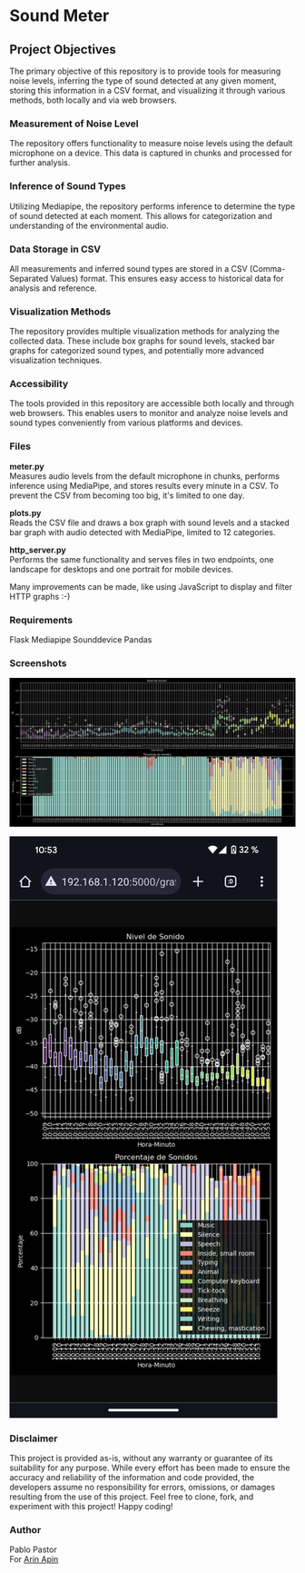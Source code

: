 # Sound Meter  

## Project Objectives

The primary objective of this repository is to provide tools for measuring noise levels, inferring the type of sound detected at any given moment, storing this information in a CSV format, and visualizing it through various methods, both locally and via web browsers.

### Measurement of Noise Level
The repository offers functionality to measure noise levels using the default microphone on a device. This data is captured in chunks and processed for further analysis.

### Inference of Sound Types
Utilizing Mediapipe, the repository performs inference to determine the type of sound detected at each moment. This allows for categorization and understanding of the environmental audio.

### Data Storage in CSV
All measurements and inferred sound types are stored in a CSV (Comma-Separated Values) format. This ensures easy access to historical data for analysis and reference.

### Visualization Methods
The repository provides multiple visualization methods for analyzing the collected data. These include box graphs for sound levels, stacked bar graphs for categorized sound types, and potentially more advanced visualization techniques.

### Accessibility
The tools provided in this repository are accessible both locally and through web browsers. This enables users to monitor and analyze noise levels and sound types conveniently from various platforms and devices.

### Files
**meter.py**  
Measures audio levels from the default microphone in chunks, performs inference using MediaPipe, and stores results every minute in a CSV. To prevent the CSV from becoming too big, it's limited to one day.

**plots.py**  
Reads the CSV file and draws a box graph with sound levels and a stacked bar graph with audio detected with MediaPipe, limited to 12 categories.

**http_server.py**  
Performs the same functionality and serves files in two endpoints, one landscape for desktops and one portrait for mobile devices.

Many improvements can be made, like using JavaScript to display and filter HTTP graphs :-)

### Requirements
Flask Mediapipe Sounddevice Pandas  

### Screenshots
![Desktop View](https://github.com/arin-apin/sound_meter/blob/main/desktop.jpeg)  

![Portrait View](https://github.com/arin-apin/sound_meter/blob/main/cell.jpeg)

### Disclaimer
This project is provided as-is, without any warranty or guarantee of its suitability for any purpose. While every effort has been made to ensure the accuracy and reliability of the information and code provided, the developers assume no responsibility for errors, omissions, or damages resulting from the use of this project. Feel free to clone, fork, and experiment with this project! Happy coding!

### Author
Pablo Pastor  
For [Arin Apin](https://arinapin.ai/)

